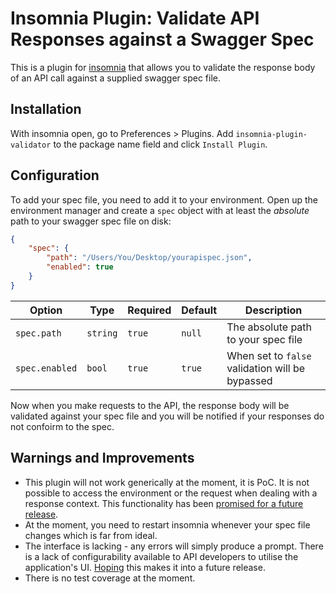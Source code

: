 # Insomnia Plugin: Validate API Responses against a Swagger Spec

This is a plugin for [insomnia](https://github.com/getinsomnia/insomnia) that allows you to validate the response body of an API call against a supplied swagger spec file.

## Installation

With insomnia open, go to Preferences > Plugins. Add `insomnia-plugin-validator` to the package name field and click `Install Plugin`.

## Configuration

To add your spec file, you need to add it to your environment. Open up the environment manager and create a `spec` object with at least the *absolute* path to your swagger spec file on disk:

```json
{
    "spec": {
        "path": "/Users/You/Desktop/yourapispec.json",
        "enabled": true
    }
}
```

| Option         | Type     | Required | Default | Description |
| -------------- | -------- | -------- | ------- | ----------- |
| `spec.path`    | `string` | `true`   | `null`  | The absolute path to your spec file |
| `spec.enabled` | `bool`   | `true`   | `true`  | When set to `false` validation will be bypassed |


Now when you make requests to the API, the response body will be validated against your spec file and you will be notified if your responses do not confoirm to the spec.

## Warnings and Improvements

 - This plugin will not work generically at the moment, it is PoC. It is not possible to access the environment or the request when dealing with a response context. This functionality has been [promised for a future release](https://github.com/getinsomnia/insomnia/issues/853#issuecomment-379618546).
 - At the moment, you need to restart insomnia whenever your spec file changes which is far from ideal.
 - The interface is lacking - any errors will simply produce a prompt. There is a lack of configurability available to API developers to utilise the application's UI. [Hoping](https://github.com/getinsomnia/insomnia/issues/855) this makes it into a future release.
 - There is no test coverage at the moment.
